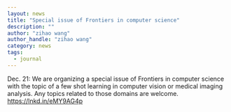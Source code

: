 ```yaml
---
layout: news
title: "Special issue of Frontiers in computer science"
description: ""
author: "zihao wang"
author_handle: "zihao wang"
category: news
tags: 
  - journal
---
```

 
Dec. 21: We are organizing a special issue of Frontiers in computer science with the topic of a few shot learning in computer vision or medical imaging analysis. Any topics related to those domains are welcome. https://lnkd.in/eMY9AG4p